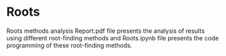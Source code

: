 # Roots
Roots methods analysis 
Report.pdf file presents the analysis of results using different root-finding methods and Roots.ipynb file presents the code programming of these root-finding methods.
